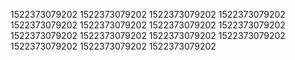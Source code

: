 1522373079202
1522373079202
1522373079202
1522373079202
1522373079202
1522373079202
1522373079202
1522373079202
1522373079202
1522373079202
1522373079202
1522373079202
1522373079202
1522373079202
1522373079202